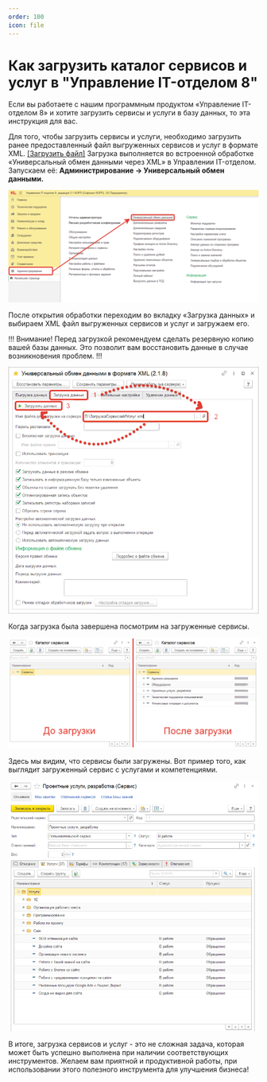 ```yaml
---
order: 100
icon: file
---
```


# Как загрузить каталог сервисов и услуг в "Управление IT-отделом 8"

Если вы работаете с нашим программным продуктом «Управление IT-отделом 8» и хотите загрузить сервисы и услуги в базу данных, то эта инструкция для вас.

Для того, чтобы загрузить сервисы и услуги, необходимо загрузить ранее предоставленный файл выгруженных сервисов и услуг в формате XML. [[Загрузить файл]](https://softonit.ru/catalog/products/itcatalog/)
Загрузка выполняется во встроенной обработке «Универсальный обмен данными через XML» в Управлении IT-отделом. Запускаем её: **Администрирование -> Универсальный обмен данными.**

![01_КакЗагрузитьКаталог](static/01_КакЗагрузитьКаталог.png)

После открытия обработки переходим во вкладку «Загрузка данных» и выбираем XML файл выгруженных сервисов и услуг и загружаем его.

!!!
Внимание! Перед загрузкой рекомендуем сделать резервную копию вашей базы данных. Это позволит вам восстановить данные в случае возникновения проблем.
!!!

![02_КакЗагрузитьКаталог](static/02_КакЗагрузитьКаталог.png)

Когда загрузка была завершена посмотрим на загруженные сервисы.

![03_КакЗагрузитьКаталог](static/03_КакЗагрузитьКаталог.png)

Здесь мы видим, что сервисы были загружены. 
Вот пример того, как выглядит загруженный сервис с услугами и компетенциями.

![04_КакЗагрузитьКаталог](static/04_КакЗагрузитьКаталог.png)

В итоге, загрузка сервисов и услуг - это не сложная задача, которая может быть успешно выполнена при наличии соответствующих инструментов. Желаем вам приятной и продуктивной работы, при использовании этого полезного инструмента для улучшения бизнеса!
